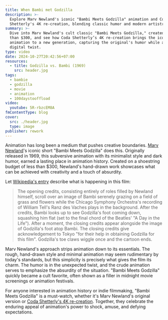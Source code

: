 ```yaml
---
title: When Bambi met Godzilla
description: >-
  Explore Marv Newland's iconic "Bambi Meets Godzilla" animation and Coda
  Shetterly's 4K re-creation, blending classic humor and modern artistry.
summary: >-
  Dive into Marv Newland's cult classic "Bambi Meets Godzilla," created for less
  than $300, and see how Coda Shetterly’s 4K re-creation brings the iconic
  animation to a new generation, capturing the original's humor while adding a
  digital twist.
type: video
date: 2024-10-27T20:42:56+07:00
resources:
  - title: Godzilla vs. Bambi (1969)
    src: header.jpg
tags:
  - bambie
  - godzilla
  - movie
  - animation
  - 100daystooffload
video:
  youtube: 5R-rbzcEM8A
fmContentType: blog
cover:
  src: ./header.jpg
  type: image
publisher: rework
---
```


Animation has long been a medium that pushes creative boundaries. [Marv Newland](https://en.wikipedia.org/wiki/Marv_Newland)'s iconic short "Bambi Meets Godzilla" does this. Originally released in 1969, this subversive animation with its minimalist style and dark humor, earned a lasting place in animation history. Created on a shoestring budget of less than $300, Newland's hand-drawn work showcases what can be achieved with creativity and a touch of absurdity.

Let [Wikipedia's entry](https://en.wikipedia.org/wiki/Bambi_Meets_Godzilla) describe what is happening in this film:

> The opening credits, consisting entirely of roles filled by Newland himself, scroll over an image of Bambi serenely grazing on a field of grass and flowers while the Chicago Symphony Orchestra's recording of William Tell's Ranz des Vaches plays in the background. After the credits, Bambi looks up to see Godzilla's foot coming down, squashing him flat (set to the final chord of the Beatles' "A Day in the Life"). After a moment, the closing credits appear alongside the image of Godzilla's foot atop Bambi. The closing credits give acknowledgement to Tokyo "for their help in obtaining Godzilla for this film". Godzilla's toe claws wiggle once and the cartoon ends.

Marv Newland's approach strips animation down to its essentials. The rough, hand-drawn style and minimal animation may seem rudimentary by today's standards, but this simplicity is precisely what gives the film its charm. The humor is in the unexpected twist, and the crude animation serves to emphasize the absurdity of the situation. "Bambi Meets Godzilla" quickly became a cult favorite, often shown as a filler in midnight movie screenings or animation festivals.

For anyone interested in animation history or indie filmmaking, "Bambi Meets Godzilla" is a must-watch, whether it's Marv Newland's original version or [Coda Shetterly's 4K re-creation](https://www.youtube.com/watch?v=06RqWhOmBMU). Together, they celebrate the enduring appeal of animation's power to shock, amuse, and defying expectations.
